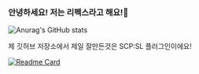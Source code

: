 ### 안녕하세요! 저는 리펙스라고 해요!👋


![Anurag's GitHub stats](https://github-readme-stats.vercel.app/api?username=xoals35&theme=tokyonight&show_icons=true) 

제 깃허브 저장소에서 제일 잘만든것은 SCP:SL 플러그인이에요!

[![Readme Card](https://github-readme-stats.vercel.app/api/pin/?username=xoals35&repo=PeutiSCPSLPLUGINS)]((https://github.com/xoals35/PeutiSCPSLPLUGINS))

